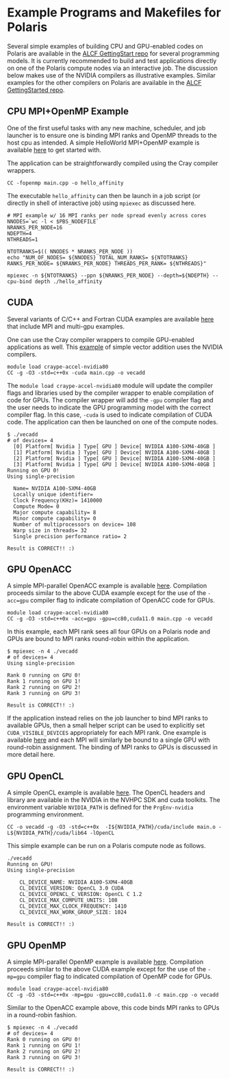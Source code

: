 # Example Programs and Makefiles for Polaris

Several simple examples of building CPU and GPU-enabled codes on Polaris are available in the [ALCF GettingStart repo](https://github.com/argonne-lcf/GettingStarted/tree/master/ProgrammingModels/Polaris) for several programming models. It is currently recommended to build and test applications directly on one of the Polaris compute nodes via an interactive job. The discussion below makes use of the NVIDIA compilers as illustrative examples. Similar examples for the other compilers on Polaris are available in the [ALCF GettingStarted repo](https://github.com/argonne-lcf/GettingStarted/tree/master/ProgrammingModels/Polaris).

## CPU MPI+OpenMP Example

One of the first useful tasks with any new machine, scheduler, and job launcher is to ensure one is binding MPI ranks and OpenMP threads to the host cpu as intended. A simple HelloWorld MPI+OpenMP example is available [here](https://github.com/argonne-lcf/GettingStarted/tree/master/Examples/Polaris/affinity_omp) to get started with.

The application can be straightforwardly compiled using the Cray compiler wrappers.
```
CC -fopenmp main.cpp -o hello_affinity
```

The executable `hello_affinity` can then be launch in a job script (or directly in shell of interactive job) using `mpiexec` as discussed here.

[//]: # (ToDo: Add link to running jobs page)

```
# MPI example w/ 16 MPI ranks per node spread evenly across cores
NNODES=`wc -l < $PBS_NODEFILE`
NRANKS_PER_NODE=16
NDEPTH=4
NTHREADS=1

NTOTRANKS=$(( NNODES * NRANKS_PER_NODE ))
echo "NUM_OF_NODES= ${NNODES} TOTAL_NUM_RANKS= ${NTOTRANKS} RANKS_PER_NODE= ${NRANKS_PER_NODE} THREADS_PER_RANK= ${NTHREADS}"

mpiexec -n ${NTOTRANKS} --ppn ${NRANKS_PER_NODE} --depth=${NDEPTH} --cpu-bind depth ./hello_affinity
```

## CUDA

Several variants of C/C++ and Fortran CUDA examples are available [here](https://github.com/argonne-lcf/GettingStarted/tree/master/ProgrammingModels/Polaris/CUDA) that include MPI and multi-gpu examples.

One can use the Cray compiler wrappers to compile GPU-enabled applications as well. This [example](https://github.com/argonne-lcf/GettingStarted/tree/master/ProgrammingModels/Polaris/CUDA/vecadd) of simple vector addition uses the NVIDIA compilers.

```
module load craype-accel-nvidia80
CC -g -O3 -std=c++0x -cuda main.cpp -o vecadd
```

The `module load craype-accel-nvidia80` module will update the compiler flags and libraries used by the compiler wrapper to enable compilation of code for GPUs. The compiler wrapper will add the `-gpu` compiler flag and the user needs to indicate the GPU programming model with the correct compiler flag. In this case, `-cuda` is used to indicate compilation of CUDA code. The application can then be launched on one of the compute nodes.

```
$ ./vecadd 
# of devices= 4
  [0] Platform[ Nvidia ] Type[ GPU ] Device[ NVIDIA A100-SXM4-40GB ]
  [1] Platform[ Nvidia ] Type[ GPU ] Device[ NVIDIA A100-SXM4-40GB ]
  [2] Platform[ Nvidia ] Type[ GPU ] Device[ NVIDIA A100-SXM4-40GB ]
  [3] Platform[ Nvidia ] Type[ GPU ] Device[ NVIDIA A100-SXM4-40GB ]
Running on GPU 0!
Using single-precision

  Name= NVIDIA A100-SXM4-40GB
  Locally unique identifier= 
  Clock Frequency(KHz)= 1410000
  Compute Mode= 0
  Major compute capability= 8
  Minor compute capability= 0
  Number of multiprocessors on device= 108
  Warp size in threads= 32
  Single precision performance ratio= 2

Result is CORRECT!! :)
```

## GPU OpenACC

A simple MPI-parallel OpenACC example is available [here](https://github.com/argonne-lcf/GettingStarted/tree/master/ProgrammingModels/Polaris/OpenACC/vecadd_mpi). Compilation proceeds similar to the above CUDA example except for the use of the `-acc=gpu` compiler flag to indicate compilation of OpenACC code for GPUs.
```
module load craype-accel-nvidia80
CC -g -O3 -std=c++0x -acc=gpu -gpu=cc80,cuda11.0 main.cpp -o vecadd
```
In this example, each MPI rank sees all four GPUs on a Polaris node and GPUs are bound to MPI ranks round-robin within the application.

```
$ mpiexec -n 4 ./vecadd
# of devices= 4
Using single-precision

Rank 0 running on GPU 0!
Rank 1 running on GPU 1!
Rank 2 running on GPU 2!
Rank 3 running on GPU 3!

Result is CORRECT!! :)
```
If the application instead relies on the job launcher to bind MPI ranks to available GPUs, then a small helper script can be used to explicitly set `CUDA_VISIBLE_DEVICES` appropriately for each MPI rank. One example is available [here](https://github.com/argonne-lcf/GettingStarted/tree/master/Examples/Polaris/affinity_gpu) and each MPI will similarly be bound to a single GPU with round-robin assignment. The binding of MPI ranks to GPUs is discussed in more detail here.

[//]: # (ToDo: Add link to running jobs page)

## GPU OpenCL

A simple OpenCL example is available [here](https://github.com/argonne-lcf/GettingStarted/tree/master/ProgrammingModels/Polaris/OpenCL/vecadd). The OpenCL headers and library are available in the NVIDIA in the NVHPC SDK and cuda toolkits. The environment variable `NVIDIA_PATH` is defined for the `PrgEnv-nvidia` programming environment. 
```
CC -o vecadd -g -O3 -std=c++0x  -I${NVIDIA_PATH}/cuda/include main.o -L${NVIDIA_PATH}/cuda/lib64 -lOpenCL
```

This simple example can be run on a Polaris compute node as follows.
```
./vecadd
Running on GPU!
Using single-precision

    CL_DEVICE_NAME: NVIDIA A100-SXM4-40GB
    CL_DEVICE_VERSION: OpenCL 3.0 CUDA
    CL_DEVICE_OPENCL_C_VERSION: OpenCL C 1.2 
    CL_DEVICE_MAX_COMPUTE_UNITS: 108
    CL_DEVICE_MAX_CLOCK_FREQUENCY: 1410
    CL_DEVICE_MAX_WORK_GROUP_SIZE: 1024

Result is CORRECT!! :)
```

## GPU OpenMP

A simple MPI-parallel OpenMP example is available [here](https://github.com/argonne-lcf/GettingStarted/tree/master/ProgrammingModels/Polaris/OpenMP/vecadd_mpi). Compilation proceeds similar to the above CUDA example except for the use of the `-mp=gpu` compiler flag to indicated compilation of OpenMP code for GPUs.

```
module load craype-accel-nvidia80
CC -g -O3 -std=c++0x -mp=gpu -gpu=cc80,cuda11.0 -c main.cpp -o vecadd
```

Similar to the OpenACC example above, this code binds MPI ranks to GPUs in a round-robin fashion. 
```
$ mpiexec -n 4 ./vecadd
# of devices= 4
Rank 0 running on GPU 0!
Rank 1 running on GPU 1!
Rank 2 running on GPU 2!
Rank 3 running on GPU 3!

Result is CORRECT!! :)
```
